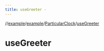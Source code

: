 ```yaml
---
title: useGreeter -
---
```

//[example](../../index.html)/[example](../index.html)/[ParticularClock](index.html)/[useGreeter](use-greeter.html)



# useGreeter  


